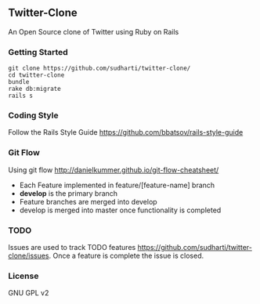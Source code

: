 ## Twitter-Clone
An Open Source clone of Twitter using Ruby on Rails

### Getting Started
```
git clone https://github.com/sudharti/twitter-clone/
cd twitter-clone
bundle
rake db:migrate
rails s
```
### Coding Style
Follow the Rails Style Guide https://github.com/bbatsov/rails-style-guide

### Git Flow
Using git flow http://danielkummer.github.io/git-flow-cheatsheet/
- Each Feature implemented in feature/[feature-name] branch
- **develop** is the primary branch
- Feature branches are merged into develop
- develop is merged into master once functionality is completed

### TODO
Issues are used to track TODO features https://github.com/sudharti/twitter-clone/issues. Once a feature is complete the issue is closed.

### License
GNU GPL v2
